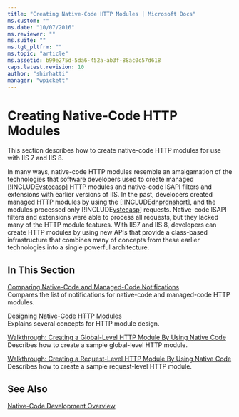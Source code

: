 ```yaml
---
title: "Creating Native-Code HTTP Modules | Microsoft Docs"
ms.custom: ""
ms.date: "10/07/2016"
ms.reviewer: ""
ms.suite: ""
ms.tgt_pltfrm: ""
ms.topic: "article"
ms.assetid: b99e275d-5da6-452a-ab3f-88ac0c57d618
caps.latest.revision: 10
author: "shirhatti"
manager: "wpickett"
---
```

# Creating Native-Code HTTP Modules
This section describes how to create native-code HTTP modules for use with IIS 7 and IIS 8.  
  
 In many ways, native-code HTTP modules resemble an amalgamation of the technologies that software developers used to create managed [!INCLUDE[vstecasp](../../../reference/includes/vstecasp-md.md)] HTTP modules and native-code ISAPI filters and extensions with earlier versions of IIS. In the past, developers created managed HTTP modules by using the [!INCLUDE[dnprdnshort](../../../reference/admin/includes/dnprdnshort-md.md)], and the modules processed only [!INCLUDE[vstecasp](../../../reference/includes/vstecasp-md.md)] requests. Native-code ISAPI filters and extensions were able to process all requests, but they lacked many of the HTTP module features. With IIS7 and IIS 8, developers can create HTTP modules by using new APIs that provide a class-based infrastructure that combines many of concepts from these earlier technologies into a single powerful architecture.  
  
## In This Section  
 [Comparing Native-Code and Managed-Code Notifications](../../../reference/native-code/sdk/comparing-native-code-and-managed-code-notifications.md)  
 Compares the list of notifications for native-code and managed-code HTTP modules.  
  
 [Designing Native-Code HTTP Modules](../../../reference/native-code/sdk/designing-native-code-http-modules.md)  
 Explains several concepts for HTTP module design.  
  
 [Walkthrough: Creating a Global-Level HTTP Module By Using Native Code](../../../reference/native-code/sdk/walkthrough-creating-a-global-level-http-module-by-using-native-code.md)  
 Describes how to create a sample global-level HTTP module.  
  
 [Walkthrough: Creating a Request-Level HTTP Module By Using Native Code](../../../reference/native-code/sdk/walkthrough-creating-a-request-level-http-module-by-using-native-code.md)  
 Describes how to create a sample request-level HTTP module.  
  
## See Also  
 [Native-Code Development Overview](../../../reference/native-code/sdk/native-code-development-overview.md)